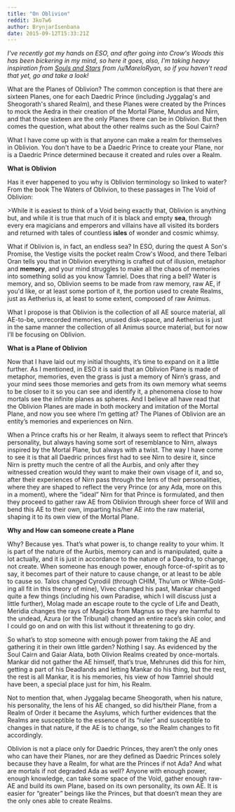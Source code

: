 ```yaml
---
title: "On Oblivion"
reddit: 3ko7w6
author: BrynjarIsenbana
date: 2015-09-12T15:33:21Z
---
```


*I've recently got my hands on ESO, and after going into Crow's Woods this has been bickering in my mind, so here it goes, also, I'm taking heavy inspiration from [Souls and Stars](https://www.reddit.com/r/teslore/comments/2jtcd5/souls_and_stars/) from /u/MareloRyan, so if you haven't read that yet, go and take a look!*


What are the Planes of Oblivion? The common conception is that there are sixteen Planes, one for each Daedric Prince (including Jyggalag's and Sheogorath's shared Realm), and these Planes were created by the Princes to mock the Aedra in their creation of the Mortal Plane, Mundus and Nirn, and that those sixteen are the only Planes there can be in Oblivion. But then comes the question, what about the other realms such as the Soul Cairn?

What I have come up with is that anyone can make a realm for themselves in Oblivion. You don't have to be a Daedric Prince to create your Plane, nor is a Daedric Prince determined because it created and rules over a Realm. 

**What is Oblivion**

Has it ever happened to you why is Oblivion terminology so linked to water? From the book The Waters of Oblivion, to these passages in The Void of Oblivion:

&gt;While it is easiest to think of a Void being exactly that, Oblivion is anything but, and while it is true that much of it is black and empty **sea**, through every era magicians and emperors and villains have all visited its borders and returned with tales of countless **isles** of wonder and cosmic whimsy.

What if Oblivion is, in fact, an endless sea? In ESO, during the quest A Son's Promise, the Vestige visits the pocket realm Crow's Wood, and there Telbari Oran tells you that in Oblivion everything is crafted out of illusion, metaphor and **memory**, and your mind struggles to make all the chaos of memories into something solid as you know Tamriel. Does that ring a bell? Water is memory, and so, Oblivion seems to be made from raw memory, raw AE, if you'd like, or at least some portion of it, the portion used to create Realms, just as Aetherius is, at least to some extent, composed of raw Animus.

What I propose is that Oblivion is the collection of all AE source material, all AE-to-be, unrecorded memories, unused disk-space, and Aetherius is just in the same manner the collection of all Animus source material, but for now I’ll be focusing on Oblivion.

**What is a Plane of Oblivion**

Now that I have laid out my initial thoughts, it’s time to expand on it a little further. As I mentioned, in ESO it is said that an Oblivion Plane is made of metaphor, memories, even the grass is just a memory of Nirn’s grass, and your mind sees those memories and gets from its own memory what seems to be closer to it so you can see and identify it, a phenomena close to how mortals see the infinite planes as spheres. And I believe all have read that the Oblivion Planes are made in both mockery and imitation of the Mortal Plane, and now you see where I’m getting at? The Planes of Oblivion are an entity’s memories and experiences on Nirn.

When a Prince crafts his or her Realm, it always seem to reflect that Prince’s personality, but always having some sort of resemblance to Nirn, always inspired by the Mortal Plane, but always with a twist. The way I have come to see it is that all Daedric princes first had to see Nirn to desire it, since Nirn is pretty much the centre of all the Aurbis, and only after they witnessed creation would they want to make their own visage of it, and so, after their experiences of Nirn pass through the lens of their personalities, where they are shaped to reflect the very Prince (or any Ada, more on this in a moment), where the “ideal” Nirn for that Prince is formulated, and then they proceed to gather raw AE from Oblivion through sheer force of Will and bend this AE to their own, imparting his/her AE into the raw material, shaping it to its own view of the Mortal Plane.

**Why and How can someone create a Plane**

Why? Because yes. That’s what power is, to change reality to your whim. It is part of the nature of the Aurbis, memory can and is manipulated, quite a lot actually, and it is just in accordance to the nature of a Daedra, to change, not create. When someone has enough power, enough force-of-spirit as to say, it becomes part of their nature to cause change, or at least to be able to cause so. Talos changed Cyrodiil (through CHIM, Thu’um or White-Gold-ing all fit in this theory of mine), Vivec changed his past, Mankar changed quite a few things (including his own Paradise, which I will discuss just a little further), Molag made an escape route to the cycle of Life and Death, Meridia changes the rays of Magicka from Magnus so they are harmful to the undead, Azura (or the Tribunal) changed an entire race’s skin color, and I could go on and on with this list without it threatening to go dry.

So what’s to stop someone with enough power from taking the AE and gathering it in their own little garden? Nothing I say. As evidenced by the Soul Cairn and Gaiar Alata, both Olivion Realms created by once-mortals. Mankar did not gather the AE himself, that’s true, Mehrunes did this for him, getting a part of his Deadlands and letting Mankar do his thing, but the rest, the rest is all Mankar, it is his memories, his view of how Tamriel should have been, a special place just for him, his Realm. 

Not to mention that, when Jyggalag became Sheogorath, when his nature, his personality, the lens of his AE changed, so did his/their Plane, from a Realm of Order it became the Asylums, which further evidences that the Realms are susceptible to the essence of its “ruler” and susceptible to changes in that nature, if the AE is to change, so the Realm changes to fit accordingly.

Oblivion is not a place only for Daedric Princes, they aren’t the only ones who can have their Planes, nor are they defined as Daedric Princes solely because they have a Realm, for what are the Princes if not Ada? And what are mortals if not degraded Ada as well? Anyone with enough power, enough knowledge, can take some space of the Void, gather enough raw-AE and build its own Plane, based on its own personality, its own AE. It is easier for “greater” beings like the Princes, but that doesn’t mean they are the only ones able to create Realms.
